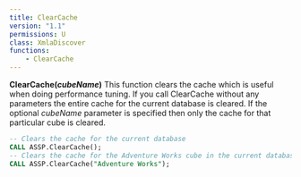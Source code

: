 ```yaml
---
title: ClearCache
version: "1.1"
permissions: U
class: XmlaDiscover
functions:
    - ClearCache
---
```


**ClearCache(_cubeName_)**
This function clears the cache which is useful when doing performance tuning. If you call ClearCache without any parameters the entire cache for the current database is cleared. If the optional _cubeName_ parameter is specified then only the cache for that particular cube is cleared.

``` sql
-- Clears the cache for the current database
CALL ASSP.ClearCache();
-- Clears the cache for the Adventure Works cube in the current database 
CALL ASSP.ClearCache("Adventure Works");
```